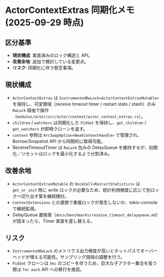 # ActorContextExtras 同期化メモ (2025-09-29 時点)

## 区分基準
- **現状構成**: 実装済みのロック構造と API。
- **改善余地**: 追加で検討している変更点。
- **リスク**: 同期化に伴う懸念事項。

## 現状構成
- `ActorContextExtras` は `InstrumentedRwLock<ActorContextExtrasMutable>` を保持し、可変領域（receive timeout timer / restart stats / stash）のみ `RwLock` 経由で操作（`modules/actor/src/actor/context/actor_context_extras.rs`）。
- `children` / `watchers` は同期化した `PidSet` を保持し、`get_children` / `get_watchers` が即時クローンを返す。
- `context` 参照は `ArcSwapOption<WeakContextHandle>` で管理され、Borrow/Snapshot API から同期的に取得可能。
- ReceiveTimeoutTimer は `RwLock` 包みの DelayQueue を維持するが、初期化／リセットはロックを最小化するよう分割済み。

## 改善余地
- `ActorContextExtrasMutable` の `OnceCell<RestartStatistics>` は `get_or_init` 時に write ロックが必要なため、統計利用頻度に応じて別ロックへ切り出す案を継続検討。
- `ContextExtensions` との連携で重複ロックが発生しないか、tokio-console で継続監視。
- DelayQueue 置換案（`docs/benchmarks/receive_timeout_delayqueue.md`）が固まったら、Timer 実装を差し替える。

## リスク
- `InstrumentedRwLock` のメトリクス出力頻度が高いとホットパスでオーバーヘッドが増える可能性。サンプリング間隔の調整を行う。
- `PidSet` クローンは `Vec` のコピーを伴うため、巨大な子アクター集合を扱う際は `for_each` API への移行を推奨。

